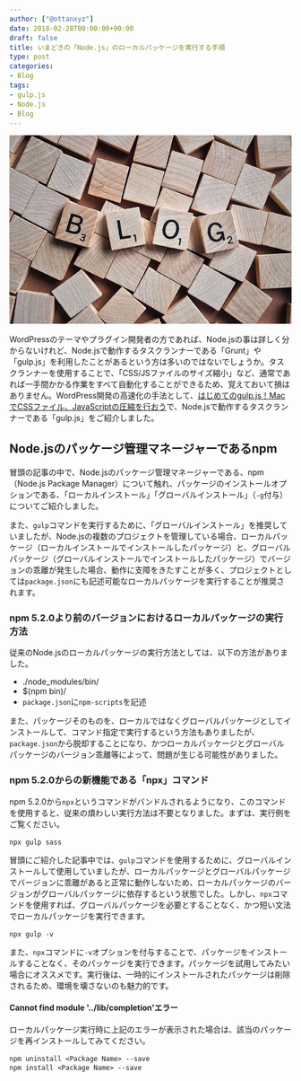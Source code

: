 ```yaml
---
author: ["@ottanxyz"]
date: 2018-02-28T00:00:00+00:00
draft: false
title: いまどきの「Node.js」のローカルパッケージを実行する手順
type: post
categories:
- Blog
tags:
- gulp.js
- Node.js
- Blog
---
```


![](180228-5a964f7b8191f.jpg)

WordPressのテーマやプラグイン開発者の方であれば、Node.jsの事は詳しく分からないけれど、Node.jsで動作するタスクランナーである「Grunt」や「gulp.js」を利用したことがあるという方は多いのではないでしょうか。タスクランナーを使用することで、「CSS/JSファイルのサイズ縮小」など、通常であれば一手間かかる作業をすべて自動化することができるため、覚えておいて損はありません。WordPress開発の高速化の手法として、[はじめてのgulp.js！MacでCSSファイル、JavaScriptの圧縮を行おう](/posts/2014/09/gulp-css-sass-268/)で、Node.jsで動作するタスクランナーである「gulp.js」をご紹介しました。

## Node.jsのパッケージ管理マネージャーであるnpm

冒頭の記事の中で、Node.jsのパッケージ管理マネージャーである、npm（Node.js Package Manager）について触れ、パッケージのインストールオプションである、「ローカルインストール」「グローバルインストール」（`-g`付与）についてご紹介しました。

また、`gulp`コマンドを実行するために、「グローバルインストール」を推奨していましたが、Node.jsの複数のプロジェクトを管理している場合、ローカルパッケージ（ローカルインストールでインストールしたパッケージ）と、グローバルパッケージ（グローバルインストールでインストールしたパッケージ）でバージョンの乖離が発生した場合、動作に支障をきたすことが多く、プロジェクトとしては`package.json`にも記述可能なローカルパッケージを実行することが推奨されます。

### npm 5.2.0より前のバージョンにおけるローカルパッケージの実行方法

従来のNode.jsのローカルパッケージの実行方法としては、以下の方法がありました。

-   ./node_modules/bin/<Package Name>
-   $(npm bin)/<Package Name>
-   `package.json`に`npm-scripts`を記述

また、パッケージそのものを、ローカルではなくグローバルパッケージとしてインストールして、コマンド指定で実行するという方法もありましたが、`package.json`から脱却することになり、かつローカルパッケージとグローバルパッケージのバージョン乖離等によって、問題が生じる可能性がありました。

### npm 5.2.0からの新機能である「npx」コマンド

npm 5.2.0から`npx`というコマンドがバンドルされるようになり、このコマンドを使用すると、従来の煩わしい実行方法は不要となりました。まずは、実行例をご覧ください。

    npx gulp sass

冒頭にご紹介した記事中では、`gulp`コマンドを使用するために、グローバルインストールして使用していましたが、ローカルパッケージとグローバルパッケージでバージョンに乖離があると正常に動作しないため、ローカルパッケージのバージョンがグローバルパッケージに依存するという状態でした。しかし、`npx`コマンドを使用すれば、グローバルパッケージを必要とすることなく、かつ短い文法でローカルパッケージを実行できます。

    npx gulp -v

また、`npx`コマンドに`-v`オプションを付与することで、パッケージをインストールすることなく、そのパッケージを実行できます。パッケージを試用してみたい場合にオススメです。実行後は、一時的にインストールされたパッケージは削除されるため、環境を壊さないのも魅力的です。

#### Cannot find module '../lib/completion'エラー

ローカルパッケージ実行時に上記のエラーが表示された場合は、該当のパッケージを再インストールしてみてください。

    npm uninstall <Package Name> --save
    npm install <Package Name> --save
